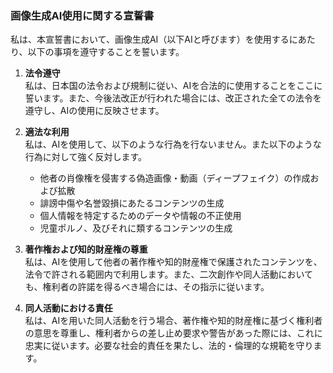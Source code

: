 ### 画像生成AI使用に関する宣誓書

私は、本宣誓書において、画像生成AI（以下AIと呼びます）を使用するにあたり、以下の事項を遵守することを誓います。

1. **法令遵守**  
   私は、日本国の法令および規制に従い、AIを合法的に使用することをここに誓います。また、今後法改正が行われた場合には、改正された全ての法令を遵守し、AIの使用に反映させます。

2. **適法な利用**  
   私は、AIを使用して、以下のような行為を行ないません。また以下のような行為に対して強く反対します。
   - 他者の肖像権を侵害する偽造画像・動画（ディープフェイク）の作成および拡散
   - 誹謗中傷や名誉毀損にあたるコンテンツの生成
   - 個人情報を特定するためのデータや情報の不正使用
   - 児童ポルノ、及びそれに類するコンテンツの生成

3. **著作権および知的財産権の尊重**  
   私は、AIを使用して他者の著作権や知的財産権で保護されたコンテンツを、法令で許される範囲内で利用します。また、二次創作や同人活動においても、権利者の許諾を得るべき場合には、その指示に従います。

4. **同人活動における責任**  
   私は、AIを用いた同人活動を行う場合、著作権や知的財産権に基づく権利者の意思を尊重し、権利者からの差し止め要求や警告があった際には、これに忠実に従います。必要な社会的責任を果たし、法的・倫理的な規範を守ります。
